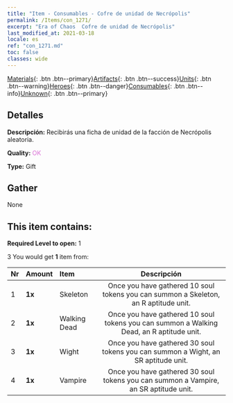 ```yaml
---
title: "Item - Consumables - Cofre de unidad de Necrópolis"
permalink: /Items/con_1271/
excerpt: "Era of Chaos  Cofre de unidad de Necrópolis"
last_modified_at: 2021-03-18
locale: es
ref: "con_1271.md"
toc: false
classes: wide
---
```

 [Materials](/es/Items/){: .btn .btn--primary}[Artifacts](/es/Items/Artifacts/){: .btn .btn--success}[Units](/es/Items/Units/){: .btn .btn--warning}[Heroes](/es/Items/Heroes/){: .btn .btn--danger}[Consumables](/es/Items/Consumables/){: .btn .btn--info}[Unknown](/es/Items/Unknown/){: .btn .btn--primary}

## Detalles
 **Descripción:** Recibirás una ficha de unidad de la facción de Necrópolis aleatoria.

 **Quality:** <span style="color: #DA70D6">OK</span>

 **Type:** Gift

## Gather

  None

## This item contains:

 **Required Level to open:** 1

 3 You would get **1** item  from:

  | Nr | Amount |     Item    | Descripción |
  |:---|:-------|:------------|:-----------:|
  | 1 |  **1x** | Skeleton | Once you have gathered 10 soul tokens you can summon a Skeleton, an R aptitude unit.  | 
  | 2 |  **1x** | Walking Dead | Once you have gathered 10 soul tokens you can summon a Walking Dead, an R aptitude unit.  | 
  | 3 |  **1x** | Wight | Once you have gathered 30 soul tokens you can summon a Wight, an SR aptitude unit.  | 
  | 4 |  **1x** | Vampire | Once you have gathered 30 soul tokens you can summon a Vampire, an SR aptitude unit.  | 

